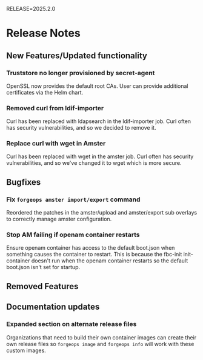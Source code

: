 RELEASE=2025.2.0
# Release Notes

## New Features/Updated functionality

### Truststore no longer provisioned by secret-agent
OpenSSL now provides the default root CAs.  User can provide additional
certificates via the Helm chart.

### Removed curl from ldif-importer

Curl has been replaced with ldapsearch in the ldif-importer job. Curl often has
security vulnerabilities, and so we decided to remove it.

### Replace curl with wget in Amster

Curl has been replaced with wget in the amster job. Curl often has
security vulnerabilities, and so we've changed it to wget which is more secure.

## Bugfixes

### Fix `forgeops amster import/export` command
Reordered the patches in the amster/upload and amster/export sub overlays to correctly manage amster configuration.

### Stop AM failing if openam container restarts
Ensure openam container has access to the default boot.json when something causes the 
container to restart.  This is because the fbc-init init-container doesn't run when the 
openam container restarts so the default boot.json isn't set for startup.

## Removed Features

## Documentation updates

### Expanded section on alternate release files

Organizations that need to build their own container images can create their
own release files so `forgeops image` and `forgeops info` will work with these
custom images.
